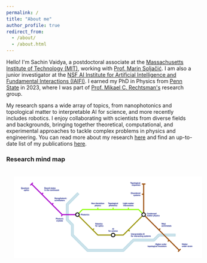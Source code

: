 ```yaml
---
permalink: /
title: "About me"
author_profile: true
redirect_from: 
  - /about/
  - /about.html
---
```


Hello! I'm Sachin Vaidya, a postdoctoral associate at the [Massachusetts Institute of Technology (MIT)](https://physics.mit.edu/), working with [Prof. Marin Soljačić](https://marin-rle.mit.edu/). I am also a junior investigator at the [NSF AI Institute for Artificial Intelligence and Fundamental Interactions (IAIFI)](https://iaifi.org/). I earned my PhD in Physics from [Penn State](https://science.psu.edu/physics) in 2023, where I was part of [Prof. Mikael C. Rechtsman's](https://leptos.psu.edu/) research group. 

My research spans a wide array of topics, from nanophotonics and topological matter to interpretable AI for science, and more recently includes robotics. I enjoy collaborating with scientists from diverse fields and backgrounds, bringing together theoretical, computational, and experimental approaches to tackle complex problems in  physics and engineering. You can read more about my research [here](/research/) and find an up-to-date list of my publications [here](/publications/).

### Research mind map
<img align="center" src="https://raw.githubusercontent.com/sachin4594/svaidya.github.io/master/images/Research_mindmap.png" width="700" style="margin: 20px">
